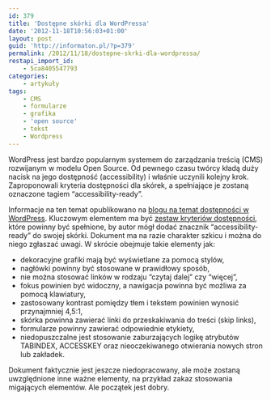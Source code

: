 ```yaml
---
id: 379
title: 'Dostępne skórki dla WordPressa'
date: '2012-11-18T10:56:03+01:00'
layout: post
guid: 'http://informaton.pl/?p=379'
permalink: /2012/11/18/dostepne-skrki-dla-wordpressa/
restapi_import_id:
    - 5ca8405547793
categories:
    - artykuły
tags:
    - CMS
    - formularze
    - grafika
    - 'open source'
    - tekst
    - Wordpress
---
```


WordPress jest bardzo popularnym systemem do zarządzania treścią (CMS) rozwijanym w modelu Open Source. Od pewnego czasu twórcy kładą duży nacisk na jego dostępność (accessibility) i właśnie uczynili kolejny krok. Zaproponowali kryteria dostępności dla skórek, a spełniające je zostaną oznaczone tagiem “accessibility-ready”.

Informacje na ten temat opublikowano na [blogu na temat dostępności w WordPress](http://make.wordpress.org/accessibility/2012/11/12/weve-now-completed-the-draft-theme-accessibility-audit/). Kluczowym elementem ma być [zestaw kryteriów dostępności](http://make.wordpress.org/accessibility/theme-accessibility-audit-draft-proposal/), które powinny być spełnione, by autor mógł dodać znacznik “accessibility-ready” do swojej skórki. Dokument ma na razie charakter szkicu i można do niego zgłaszać uwagi. W skrócie obejmuje takie elementy jak:

- dekoracyjne grafiki mają być wyświetlane za pomocą stylów,
- nagłówki powinny być stosowane w prawidłowy sposób,
- nie można stosować linków w rodzaju “czytaj dalej” czy “więcej”,
- fokus powinien być widoczny, a nawigacja powinna być możliwa za pomocą klawiatury,
- zastosowany kontrast pomiędzy tłem i tekstem powinien wynosić przynajmniej 4,5:1,
- skórka powinna zawierać linki do przeskakiwania do treści (skip links),
- formularze powinny zawierać odpowiednie etykiety,
- niedopuszczalne jest stosowanie zaburzających logikę atrybutów TABINDEX, ACCESSKEY oraz nieoczekiwanego otwierania nowych stron lub zakładek.

Dokument faktycznie jest jeszcze niedopracowany, ale może zostaną uwzględnione inne ważne elementy, na przykład zakaz stosowania migających elementów. Ale początek jest dobry.